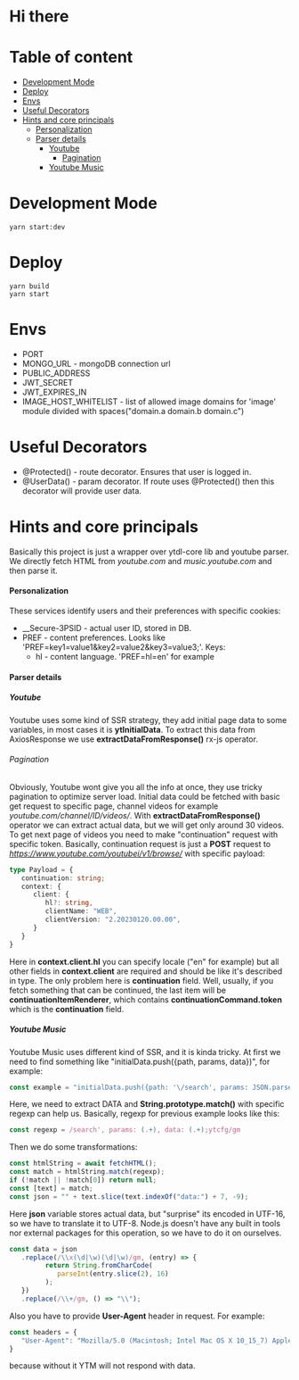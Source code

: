 # Hi there

# Table of content
 - [Development Mode](#development-mode)
 - [Deploy](#deploy)
 - [Envs](#envs)
 - [Useful Decorators](#useful-decorators)
 - [Hints and core principals](#hints-and-core-principals)
    - [Personalization](#personalization)
    - [Parser details](#parser-details)
       - [Youtube](#youtube)
          - [Pagination](#pagination)
       - [Youtube Music](#youtube-music)


# Development Mode
```shell
yarn start:dev
```

# Deploy
```shell
yarn build
yarn start
```

# Envs
 - PORT
 - MONGO_URL - mongoDB connection url
 - PUBLIC_ADDRESS
 - JWT_SECRET
 - JWT_EXPIRES_IN
 - IMAGE_HOST_WHITELIST - list of allowed image domains for 'image' module divided with spaces("domain.a domain.b domain.c") 

# Useful Decorators
 - @Protected() - route decorator. Ensures that user is logged in.
 - @UserData() - param decorator. If route uses @Protected() then this decorator will provide user data.

# Hints and core principals
Basically this project is just a wrapper over ytdl-core lib and youtube parser.
We directly fetch HTML from *youtube.com* and *music.youtube.com* and then parse it.

#### Personalization
These services identify users and their preferences with specific cookies:
 - __Secure-3PSID - actual user ID, stored in DB.
 - PREF - content preferences. Looks like 'PREF=key1=value1&key2=value2&key3=value3;'. Keys:
   - hl - content language. 'PREF=hl=en' for example

#### Parser details
##### Youtube
Youtube uses some kind of SSR strategy, they add initial page data to some variables, in most cases it is **ytInitialData**. 
To extract this data from AxiosResponse we use **extractDataFromResponse()** rx-js operator.

###### Pagination
Obviously, Youtube wont give you all the info at once, they use tricky pagination to optimize server load.
Initial data could be fetched with basic get request to specific page, channel videos for example *youtube.com/channel/ID/videos/*.
With **extractDataFromResponse()** operator we can extract actual data, but we will get only around 30 videos.
To get next page of videos you need to make "continuation" request with specific token.
Basically, continuation request is just a **POST** request to *https://www.youtube.com/youtubei/v1/browse/* with specific payload:
```ts
type Payload = {
   continuation: string;
   context: {
      client: {
         hl?: string,
         clientName: "WEB",
         clientVersion: "2.20230120.00.00",
      }
   }
}
```
Here in **context.client.hl** you can specify locale ("en" for example) but all other fields in **context.client** are required and should be like it's described in type.
The only problem here is **continuation** field. Well, usually, if you fetch something that can be continued, the last item will be **continuationItemRenderer**, which contains **continuationCommand.token** which is the **continuation** field.

##### Youtube Music
Youtube Music uses different kind of SSR, and it is kinda tricky. 
At first we need to find something like "initialData.push({path, params, data})", for example:
```ts
const example = "initialData.push({path: '\/search', params: JSON.parse('\x7b\x22query\x22:\x22overdrive\x22\x7d'), data: '${DATA}'"
```
Here, we need to extract DATA and **String.prototype.match()** with specific regexp can help us.
Basically, regexp for previous example looks like this:
```ts
const regexp = /search', params: (.+), data: (.+);ytcfg/gm
```
Then we do some transformations:
```ts
const htmlString = await fetchHTML();
const match = htmlString.match(regexp);
if (!match || !match[0]) return null;
const [text] = match;
const json = "" + text.slice(text.indexOf("data:") + 7, -9);
```
Here **json** variable stores actual data, but "surprise" its encoded in UTF-16, so we have to translate it to UTF-8.
Node.js doesn't have any built in tools nor external packages for this operation, so we have to do it on ourselves.

```ts
const data = json
   .replace(/\\x(\d|\w)(\d|\w)/gm, (entry) => {
         return String.fromCharCode(
            parseInt(entry.slice(2), 16)
         );
   })
   .replace(/\\+/gm, () => "\\");
```

Also you have to provide **User-Agent** header in request. For example:
```ts
const headers = {
   "User-Agent": "Mozilla/5.0 (Macintosh; Intel Mac OS X 10_15_7) AppleWebKit/537.36 (KHTML, like Gecko) Chrome/100.0.4896.127 Safari/537.36"
}
```
because without it YTM will not respond with data.